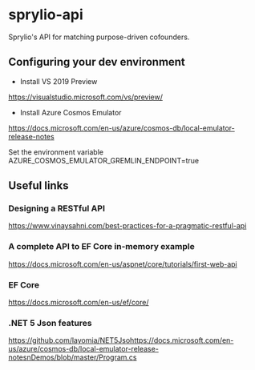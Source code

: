 # sprylio-api
Sprylio's API for matching purpose-driven cofounders.

## Configuring your dev environment

- Install VS 2019 Preview

https://visualstudio.microsoft.com/vs/preview/

- Install Azure Cosmos Emulator

https://docs.microsoft.com/en-us/azure/cosmos-db/local-emulator-release-notes

Set the environment variable AZURE_COSMOS_EMULATOR_GREMLIN_ENDPOINT=true

## Useful links

### Designing a RESTful API
https://www.vinaysahni.com/best-practices-for-a-pragmatic-restful-api

### A complete API to EF Core in-memory example
https://docs.microsoft.com/en-us/aspnet/core/tutorials/first-web-api

### EF Core
https://docs.microsoft.com/en-us/ef/core/

### .NET 5 Json features
https://github.com/layomia/NET5Jsohttps://docs.microsoft.com/en-us/azure/cosmos-db/local-emulator-release-notesnDemos/blob/master/Program.cs
